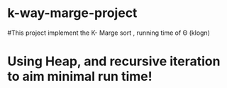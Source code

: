# k-way-marge-project

#This project implement the K- Marge sort , running time of Θ (klogn) 
# Using Heap, and recursive iteration to aim minimal run time!
